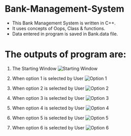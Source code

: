 # Bank-Management-System
 - This Bank Management System is written in C++.
 - It uses concepts of Oops, Class & functions.
 - Data entered in program is saved in Bank.data file.

# The outputs of program are:
1. The Starting Window
![Starting Window](https://user-images.githubusercontent.com/78868587/132424039-3ae72201-e270-4e6c-956f-4e55e2501dbd.png)

2. When option 1 is selected by User
![Option 1](https://user-images.githubusercontent.com/78868587/132424057-9fc66d9c-7f54-44be-95bf-8bd7fe99f926.png)

3. When option 2 is selected by User
![Option 2](https://user-images.githubusercontent.com/78868587/132424086-e27e7a93-4f2b-42fa-8572-c2f70e5dbd7b.png)

4. When option 3 is selected by User
![Option 3](https://user-images.githubusercontent.com/78868587/132424118-af6abd7b-c254-4812-9aa1-3214d65bb2b5.png)

5. When option 4 is selected by User
![Option 4](https://user-images.githubusercontent.com/78868587/132424137-6249fdfd-d0be-48db-b1b2-372be49e1a70.png)

6. When option 5 is selected by User
![Option 5](https://user-images.githubusercontent.com/78868587/132424156-d011b9b1-de70-4ae4-9a58-a4d462d92f67.png)

7. When option 6 is selected by User
![Option 6](https://user-images.githubusercontent.com/78868587/132424183-14a8f8e1-19a3-4d6d-a780-d478162e5017.png)
